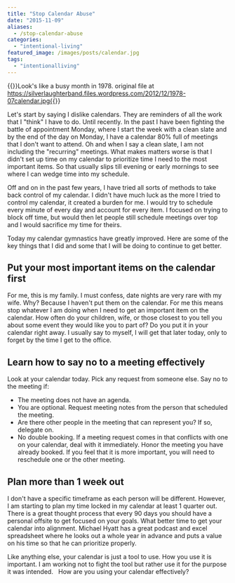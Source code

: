 ```yaml
---
title: "Stop Calendar Abuse"
date: "2015-11-09"
aliases:
  - /stop-calendar-abuse
categories: 
  - "intentional-living"
featured_image: /images/posts/calendar.jpg
tags: 
  - "intentionalliving"
---
```


{{<featuredimage>}}Look's like a busy month in 1978. original file at https://silverlaughterband.files.wordpress.com/2012/12/1978-07calendar.jpg{{</featuredimage>}}

Let's start by saying I dislike calendars. They are reminders of all the work that I "think" I have to do. Until recently. In the past I have been fighting the battle of appointment Monday, where I start the week with a clean slate and by the end of the day on Monday, I have a calendar 80% full of meetings that I don't want to attend. Oh and when I say a clean slate, I am not including the "recurring" meetings. What makes matters worse is that I didn't set up time on my calendar to prioritize time I need to the most important items. So that usually slips till evening or early mornings to see where I can wedge time into my schedule.

Off and on in the past few years, I have tried all sorts of methods to take back control of my calendar. I didn't have much luck as the more I tried to control my calendar, it created a burden for me. I would try to schedule every minute of every day and account for every item. I focused on trying to block off time, but would then let people still schedule meetings over top and I would sacrifice my time for theirs.

Today my calendar gymnastics have greatly improved. Here are some of the key things that I did and some that I will be doing to continue to get better.

## Put your most important items on the calendar first

For me, this is my family. I must confess, date nights are very rare with my wife. Why? Because I haven't put them on the calendar. For me this means stop whatever I am doing when I need to get an important item on the calendar. How often do your children, wife, or those closest to you tell you about some event they would like you to part of? Do you put it in your calendar right away. I usually say to myself, I will get that later today, only to forget by the time I get to the office.

## Learn how to say no to a meeting effectively

Look at your calendar today. Pick any request from someone else. Say no to the meeting if:

- The meeting does not have an agenda.
- You are optional. Request meeting notes from the person that scheduled the meeting.
- Are there other people in the meeting that can represent you? If so, delegate on.
- No double booking. If a meeting request comes in that conflicts with one on your calendar, deal with it immediately. Honor the meeting you have already booked. If you feel that it is more important, you will need to reschedule one or the other meeting.

## Plan more than 1 week out

I don't have a specific timeframe as each person will be different. However, I am starting to plan my time locked in my calendar at least 1 quarter out. There is a great thought process that every 90 days you should have a personal offsite to get focused on your goals. What better time to get your calendar into alignment. Michael Hyatt has a great podcast and excel spreadsheet where he looks out a whole year in advance and puts a value on his time so that he can prioritize properly.

Like anything else, your calendar is just a tool to use. How you use it is important. I am working not to fight the tool but rather use it for the purpose it was intended.   How are you using your calendar effectively?
